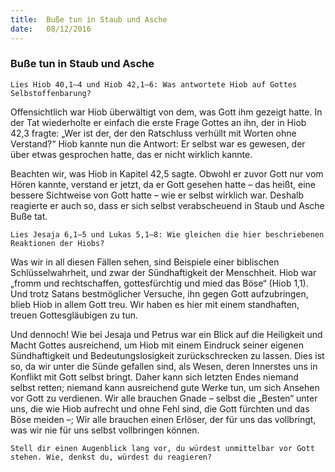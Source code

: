 ```yaml
---
title:  Buße tun in Staub und Asche
date:   08/12/2016
---
```


### Buße tun in Staub und Asche 

`Lies Hiob 40,1–4 und Hiob 42,1–6: Was antwortete Hiob auf Gottes Selbstoffenbarung?` 

Offensichtlich war Hiob überwältigt von dem, was Gott ihm gezeigt hatte. In der Tat wiederholte er einfach die erste Frage Gottes an ihn, der in Hiob 42,3 fragte: „Wer ist der, der den Ratschluss verhüllt mit Worten ohne Verstand?“ Hiob kannte nun die Antwort: Er selbst war es gewesen, der über etwas gesprochen hatte, das er nicht wirklich kannte. 

Beachten wir, was Hiob in Kapitel 42,5 sagte. Obwohl er zuvor Gott nur vom Hören kannte, verstand er jetzt, da er Gott gesehen hatte – das heißt, eine bessere Sichtweise von Gott hatte – wie er selbst wirklich war. Deshalb reagierte er auch so, dass er sich selbst verabscheuend in Staub und Asche Buße tat. 

`Lies Jesaja 6,1–5 und Lukas 5,1–8: Wie gleichen die hier beschriebenen Reaktionen der Hiobs?` 

Was wir in all diesen Fällen sehen, sind Beispiele einer biblischen Schlüsselwahrheit, und zwar der Sündhaftigkeit der Menschheit. Hiob war „fromm und rechtschaffen, gottesfürchtig und mied das Böse“ (Hiob 1,1). Und trotz Satans bestmöglicher Versuche, ihn gegen Gott aufzubringen, blieb Hiob in allem Gott treu. Wir haben es hier mit einem standhaften, treuen Gottesgläubigen zu tun. 

Und dennoch! Wie bei Jesaja und Petrus war ein Blick auf die Heiligkeit und Macht Gottes ausreichend, um Hiob mit einem Eindruck seiner eigenen Sündhaftigkeit und Bedeutungslosigkeit zurückschrecken zu lassen. Dies ist so, da wir unter die Sünde gefallen sind, als Wesen, deren Innerstes uns in Konflikt mit Gott selbst bringt. Daher kann sich letzten Endes niemand selbst retten; niemand kann ausreichend gute Werke tun, um sich Ansehen vor Gott zu verdienen. Wir alle brauchen Gnade – selbst die „Besten“ unter uns, die wie Hiob aufrecht und ohne Fehl sind, die Gott fürchten und das Böse meiden –; Wir alle brauchen einen Erlöser, der für uns das vollbringt, was wir nie für uns selbst vollbringen können. 

`Stell dir einen Augenblick lang vor, du würdest unmittelbar vor Gott stehen. Wie, denkst du, würdest du reagieren?` 